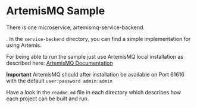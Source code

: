 # ArtemisMQ Sample

There is one microservice, artemismq-service-backend.

. In the `service-backend` directory, you can find a simple implementation for using Artemis.

For being able to run the sample just use ArtemisMQ local installation as described here: [ArtemisMQ Documentation](https://activemq.apache.org/components/artemis/documentation/latest/using-server.html)

**Important** 
ArtemisMQ should after installation be available on Port 61616 with the default `user:password admin:admin`

Have a look in the `readme.md` file in each directory which describes how each project can be built and run.